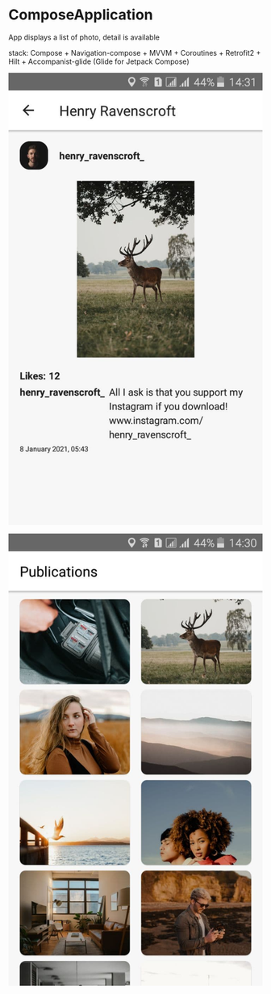 # ComposeApplication

App displays a list of photo, detail is available

stack:
Сompose + Navigation-compose + MVVM + Coroutines + Retrofit2 + Hilt + Accompanist-glide (Glide for Jetpack Compose)


![photo detail:](2.jpg)



![photo detail:](1.jpg)
